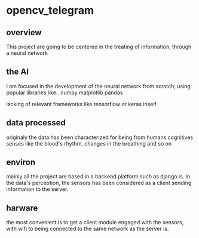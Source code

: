 # opencv_telegram

## overview
This project are going to be centered in the treating of information, through a neural network
## the AI
I am focused in the development of the neural network from scratch, using popular libraries like..
numpy
matplotlib
pandas

lacking of relevant frameworks like tensorflow or keras inself

## data processed
originaly the data has been characterized for being from humans cognitives senses like
the blood's rhythm, changes in the breathing and so on

## environ
mainly all the project are based in a backend platform such as django is. In the data's perception, the sensors has been considered as a client sending information to the server.

## harware
the most convenient is to get a client module engaged with the sensors, with wifi to being connected to the same network as the server is.
